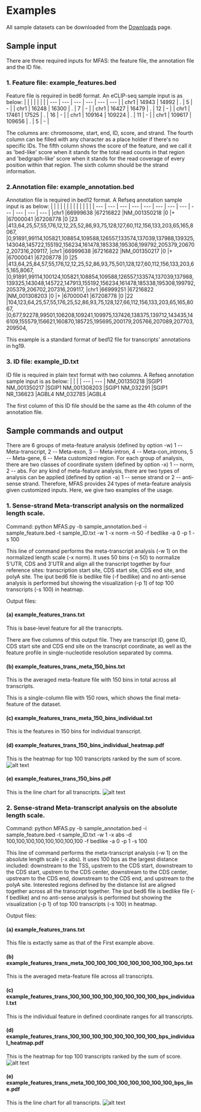 # Examples
All sample datasets can be downloaded from the [Downloads](Downloads.md) page.
## Sample input

There are three required inputs for MFAS: the feature file, the annotation file and the ID file.

### 1. Feature file: example_features.bed

Feature file is required in bed6 format. An eCLIP-seq sample input is as below:
|   |   |   |   |   |   |
| --- | --- | --- | --- | --- | --- |
| chr1	| 14943	| 14992	| .  | 5  | - |
| chr1	| 16248	| 16300	| .   | 7   | - |
| chr1	| 16427	| 16479	| .   | 12  | - |
| chr1	| 17461	| 17525	| .   | 16  | - |
| chr1	| 109164	| 109224	| .   | 11  | - |
| chr1	| 109617	| 109656	| .   | 5   | - |

The columns are: chromosome, start, end, ID, score, and strand. The fourth column can be filled with any character as a place holder if there's no specific IDs. The fifth column shows the score of the feature, and we call it as 'bed-like' score when it stands for the total read counts in that region and 'bedgraph-like' score when it stands for the read coverage of every position within that region. The sixth column should be the strand information.

### 2.Annotation file: example_annotation.bed

Annotation file is required in bed12 format. A Refseq annotation sample input is as below:
|   |   |   |   |   |   |   |   |   |   |   |   |
| --- | --- | --- | --- | --- | --- | --- | --- | --- | --- | --- | --- |
|chr1	|66999638	|67216822	|NM_001350218	|0   |+   |67000041	|67208778	|0   |23  |413,64,25,57,55,176,12,12,25,52,86,93,75,128,127,60,112,156,133,203,65,165,8067,    |0,91891,99114,105821,108854,109588,126557,133574,137039,137988,139325,143048,145722,155192,156234,161478,185338,195308,199792,205379,206702,207316,209117,
|chr1	|66999638	|67216822	|NM_001350217	|0   |+   |67000041	|67208778	|0   |25  |413,64,25,84,57,55,176,12,12,25,52,86,93,75,501,128,127,60,112,156,133,203,65,165,8067, |0,91891,99114,100124,105821,108854,109588,126557,133574,137039,137988,139325,143048,145722,147913,155192,156234,161478,185338,195308,199792,205379,206702,207316,209117,
|chr1	|66999251	|67216822	|NM_001308203	|0   |+   |67000041	|67208778	|0   |22  |104,123,64,25,57,55,176,25,52,86,93,75,128,127,66,112,156,133,203,65,165,8067,  |0,677,92278,99501,106208,109241,109975,137426,138375,139712,143435,146109,155579,156621,160870,185725,195695,200179,205766,207089,207703,209504,

This example is a standard format of bed12 file for transcripts' annotations in hg19.


### 3. ID file: example_ID.txt

ID file is required in plain text format with two columns. A Refseq annotation sample input is as below:
|   |   | 
| --- | --- |
NM_001350218	|SGIP1
NM_001350217	|SGIP1
NM_001308203	|SGIP1
NM_032291	|SGIP1
NR_136623	|AGBL4
NM_032785	|AGBL4

The first column of this ID file should be the same as the 4th column of the annotation file.

## Sample commands and output

There are 6 groups of meta-feature analysis (defined by option -w) 1 -- Meta-transcript, 2 -- Meta-exon, 3 -- Meta-intron, 4 -- Meta-con_introns, 5 -- Meta-gene, 6 -- Meta customized region.
For each group of analysis, there are two classes of coordinate system (defined by option -x) 1 -- norm, 2 -- abs.
For any kind of meta-feature analysis, there are two types of analysis can be applied (defined by option -a) 1 -- sense strand or 2 -- anti-sense strand.
Therefore, MFAS provides 24 types of meta-feature analysis given customized inputs. Here, we give two examples of the usage.

### 1. Sense-strand Meta-transcript analysis on the normalized length scale.

Command:
    python MFAS.py -b sample_annotation.bed -i sample_feature.bed -t sample_ID.txt -w 1 -x norm -n 50 -f bedlike -a 0 -p 1 -s 100

This line of command performs the meta-transcript analysis (-w 1) on the normalized length scale (-x norm). It uses 50 bins (-n 50) to normalize 5'UTR, CDS and 3'UTR and align all the transcript together by four reference sites: transcription start site, CDS start site, CDS end site, and polyA site. The iput bed6 file is bedlike file (-f bedlike) and no anti-sense analysis is performed but showing the visualization (-p 1) of top 100 transcripts (-s 100) in heatmap.

Output files:
#### (a) example_features_trans.txt

This is base-level feature for all the transcripts.


There are five columns of this output file. They are transcript ID, gene ID, CDS start site and CDS end site on the transcript coordinate, as well as the feature profile in single-nucleotide resolution separated by comma.

#### (b) example_features_trans_meta_150_bins.txt

This is the averaged meta-feature file with 150 bins in total across all transcripts.

This is a single-column file with 150 rows, which shows the final meta-feature of the dataset.

#### (c) example_features_trans_meta_150_bins_individual.txt

This is the features in 150 bins for individual transcript.

#### (d) example_features_trans_150_bins_individual_heatmap.pdf

This is the heatmap for top 100 transcripts ranked by the sum of score.
![alt text](trans_meta_150_bins_heatmap.png)

#### (e) example_features_trans_150_bins.pdf

This is the line chart for all transcripts.
![alt text](trans_meta_150_bins_line.png)

### 2. Sense-strand Meta-transcript analysis on the absolute length scale.

Command:
    python MFAS.py -b sample_annotation.bed -i sample_feature.bed -t sample_ID.txt -w 1 -x abs -d 100,100,100,100,100,100,100,100 -f bedlike -a 0 -p 1 -s 100

This line of command performs the meta-transcript analysis (-w 1) on the absolute length scale (-x abs). It uses 100 bps as the largest distance included: downstream to the TSS, upstrem to the CDS start, downstream to the CDS start, upstrem to the CDS center, downstream to the CDS center, upstream to the CDS end, downstream to the CDS end, and upstream to the polyA site.  Interested regions defined by the distance list are aligned together across all the transcript together. The iput bed6 file is bedlike file (-f bedlike) and no anti-sense analysis is performed but showing the visualization (-p 1) of top 100 transcripts (-s 100) in heatmap.

Output files:
#### (a) example_features_trans.txt
This file is extactly same as that of the First example above.

#### (b) example_features_trans_meta_100_100_100_100_100_100_100_100_bps.txt
This is the averaged meta-feature file across all transcripts.

#### (c) example_features_trans_100_100_100_100_100_100_100_100_bps_individual.txt
This is the individual feature in defined coordinate ranges for all transcripts.

#### (d) example_features_trans_100_100_100_100_100_100_100_100_bps_individual_heatmap.pdf

This is the heatmap for top 100 transcripts ranked by the sum of score.
![alt text](trans_100_100_100_100_100_100_100_100_bps_individual_heatmap.png)


#### (e) example_features_trans_meta_100_100_100_100_100_100_100_100_bps_line.pdf

This is the line chart for all transcripts.
![alt text](trans_meta_100_100_100_100_100_100_100_100_bps_line.png)


